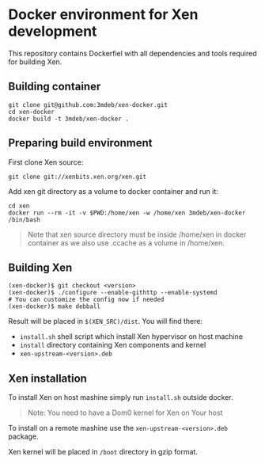 Docker environment for Xen development
======================================

This repository contains Dockerfiel with all dependencies and tools required
for building Xen.

## Building container

```
git clone git@github.com:3mdeb/xen-docker.git
cd xen-docker
docker build -t 3mdeb/xen-docker .
```

## Preparing build environment

First clone Xen source:

```
git clone git://xenbits.xen.org/xen.git
```

Add xen git directory as a volume to docker container and run it:

```
cd xen
docker run --rm -it -v $PWD:/home/xen -w /home/xen 3mdeb/xen-docker /bin/bash
```

> Note that xen source directory must be inside /home/xen in docker container
> as we also use .ccache as a volume in /home/xen.

## Building Xen

```
(xen-docker)$ git checkout <version>
(xen-docker)$ ./configure --enable-githttp --enable-systemd
# You can customize the config now if needed
(xen-docker)$ make debball
```

Result will be placed in `$(XEN_SRC)/dist`. You will find there:

* `install.sh` shell script which install Xen hypervisor on host machine
* `install` directory containing Xen components and kernel
* `xen-upstream-<version>.deb`

## Xen installation

To install Xen on host mashine simply run `install.sh` outside docker.

> Note: You need to have a Dom0 kernel for Xen on Your host

To install on a remote mashine use the `xen-upstream-<version>.deb` package.

Xen kernel will be placed in `/boot` directory in gzip format.